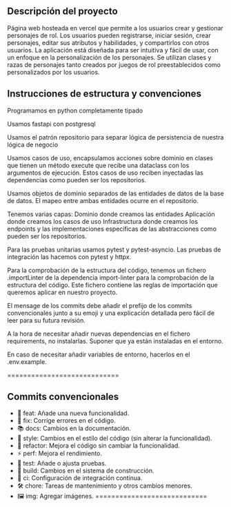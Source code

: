 ## Descripción del proyecto

Página web hosteada en vercel que permite a los usuarios crear y gestionar personajes de rol. Los usuarios pueden registrarse, iniciar sesión, crear personajes, editar sus atributos y habilidades, y compartirlos con otros usuarios. La aplicación está diseñada para ser intuitiva y fácil de usar, con un enfoque en la personalización de los personajes.
Se utilizan clases y razas de personajes tanto creados por juegos de rol preestablecidos como personalizados por los usuarios.

## Instrucciones de estructura y convenciones

Programamos en python completamente tipado

Usamos fastapi con postgresql

Usamos el patrón repositorio para separar lógica de persistencia de nuestra lógica de negocio

Usamos casos de uso, encapsulamos acciones sobre dominio en clases que tienen un método execute que recibe una dataclass con los argumentos de ejecución. Estos casos de uso reciben inyectadas las dependencias como pueden ser los repositorios.

Usamos objetos de dominio separados de las entidades de datos de la base de datos. El mapeo entre ambas entidades ocurre en el repositorio.

Tenemos varias capas:
Dominio donde creamos las entidades
Aplicación donde creamos los casos de uso
Infrastructura donde creamos los endpoints y las implementaciones específicas de las abstracciones como pueden ser los repositorios.

Para las pruebas unitarias usamos pytest y pytest-asyncio. Las pruebas de integración las hacemos con pytest y httpx.

Para la comprobación de la estructura del código, tenemos un fichero .importLinter de la dependencia import-linter para la comprobación de la estructura del código. Este fichero contiene las reglas de importación que queremos aplicar en nuestro proyecto.

El mensage de los commits debe añadir el prefijo de los commits convencionales junto a su emoji y una explicación detallada pero fácil de leer para su futura revisión.

A la hora de necesitar añadir nuevas dependencias en el fichero requirements, no instalarlas. Suponer que ya están instaladas en el entorno.

En caso de necesitar añadir variables de entorno, hacerlos en el .env.example.

============================
## Commits convencionales
- 🔧 feat: Añade una nueva funcionalidad.
- 🐛 fix: Corrige errores en el código.
- 📚 docs: Cambios en la documentación.
- 🎨 style: Cambios en el estilo del código (sin alterar la funcionalidad).
- 🔄 refactor: Mejora el código sin cambiar la funcionalidad.
- ⚡ perf: Mejora el rendimiento.
- 🧪 test: Añade o ajusta pruebas.
- 🔧 build: Cambios en el sistema de construcción.
- 🔗 ci: Configuración de integración continua.
- 🛠️ chore: Tareas de mantenimiento y otros cambios menores.
- 🖼️ img: Agregar imágenes.
============================